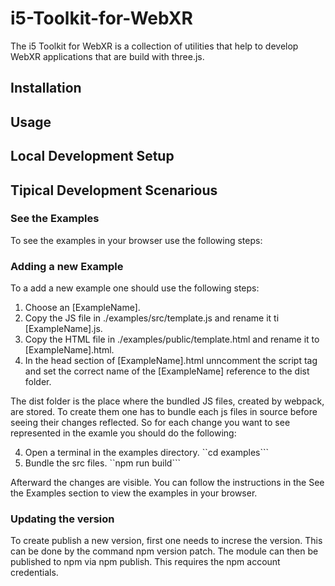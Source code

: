 # i5-Toolkit-for-WebXR
The i5 Toolkit for WebXR is a collection of utilities that help to develop WebXR applications that are build with three.js.

## Installation

## Usage

## Local Development Setup

## Tipical Development Scenarious

### See the Examples
To see the examples in your browser use the following steps:



### Adding a new Example
To a add a new example one should use the following steps:

1. Choose an [ExampleName].
2. Copy the JS file in ./examples/src/template.js and rename it ti [ExampleName].js.
3. Copy the HTML file in ./examples/public/template.html and rename it to [ExampleName].html.
4. In the head section of [ExampleName].html unncomment the script tag and set the correct name of the [ExampleName] reference to the dist folder.

The dist folder is the place where the bundled JS files, created by webpack, are stored. To create them one has to bundle each js files in source before seeing their changes reflected. So for each change you want to see represented in the examle you should do the following:

4. Open a terminal in the examples directory. 
``cd examples```
5. Bundle the src files.
``npm run build```

Afterward the changes are visible. You can follow the instructions in the See the Examples section to view the examples in your browser.

### Updating the version
To create publish a new version, first one needs to increse the version. This can be done by the command npm version patch. The module can then be published to npm via npm publish. This requires the npm account credentials.